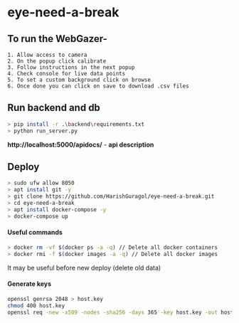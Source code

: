 # eye-need-a-break

## To run the WebGazer-
```
1. Allow access to camera
2. On the popup click calibrate
3. Follow instructions in the next popup
4. Check console for live data points
5. To set a custom background click on browse
6. Once done you can click on save to download .csv files
```

## Run backend and db

```bash
> pip install -r .\backend\requirements.txt
> python run_server.py
```

**http://localhost:5000/apidocs/** - **api description**


## Deploy

```bash
> sudo ufw allow 8050
> apt install git -y
> git clone https://github.com/HarishGuragol/eye-need-a-break.git
> cd eye-need-a-break
> apt install docker-compose -y
> docker-compose up
```

#### Useful commands
```bash
> docker rm -vf $(docker ps -a -q) // Delete all docker containers
> docker rmi -f $(docker images -a -q) // Delete all docker images
```
It may be useful before new deploy (delete old data)

#### Generate keys
```bash
openssl genrsa 2048 > host.key
chmod 400 host.key
openssl req -new -x509 -nodes -sha256 -days 365 -key host.key -out host.cert
```
